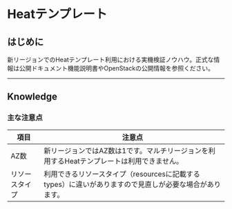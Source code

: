# Heatテンプレート



## はじめに

新リージョンでのHeatテンプレート利用における実機検証ノウハウ。正式な情報は公開ドキュメント機能説明書やOpenStackの公開情報を参照ください。



------



## Knowledge



### 主な注意点

| 項目           | 注意点                                                       |
| -------------- | ------------------------------------------------------------ |
| AZ数           | 新リージョンではAZ数は1です。マルチリージョンを利用するHeatテンプレートは利用できません。 |
| リソースタイプ | 利用できるリソースタイプ（resourcesに記載するtypes）に違いがありますので見直しが必要な場合があります。 |

